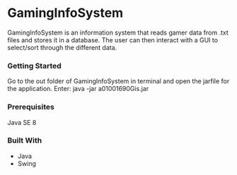 # GamingInfoSystem
  GamingInfoSystem is an information system that reads gamer data from .txt files and stores it in a database. The user can then interact with a GUI to select/sort through the different data.
  
### Getting Started
  Go to the out folder of GamingInfoSystem in terminal and open the jarfile for the application. 
  Enter: java -jar a01001690Gis.jar
  
### Prerequisites
  Java SE 8

### Built With
  - Java
  - Swing
  

